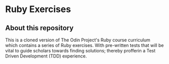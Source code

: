 # Ruby Exercises

## About this repository

This is a cloned version of The Odin Project's Ruby course curriculum which contains a series of Ruby exercises. With pre-written tests that will be vital to guide scholars towards finding solutions; thereby profferin a Test Driven Development (TDD) experience.